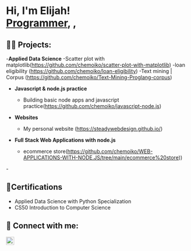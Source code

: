<h1>Hi, I'm Elijah! <br/><a href="https://github.com/joshmadakor1">Programmer</a>, <a href="https://www.linkedin.com/in/joshmadakor/"></a>, <a href="https://www.youtube.com/c/joshmadakor"></a></h1>

<h2>👨‍💻 Projects:</h2>

-<b>Applied Data Science</b>
  -Scatter plot with matplotlib(https://github.com/chemoiko/scatter-plot-with-matplotlib)
  -loan eligibility (https://github.com/chemoiko/loan-eligibility)
  -Text mining | Corpus (https://github.com/chemoiko/Text-Mining-Proglang-corpus)
  
- <b>Javascript & node.js practice </b>
  - Building basic node apps and javascript practice(https://github.com/chemoiko/javascript-node.js)
 
- <b>Websites</b>
  - My personal website (https://steadywebdesign.github.io/)
  
- <b>Full Stack Web Applications with node.js </b>
  - ecommerce store(https://github.com/chemoiko/WEB-APPLICATIONS-WITH-NODE.JS/tree/main/ecommerce%20store)) 


-<h2>📃Certifications</h2>
-   Applied Data Science with Python Specialization
-   CS50 Introduction to Computer Science

<h2> 🤳 Connect with me:</h2>



[<img align="left" alt="JoshMadakor | LinkedIn" width="22px" src="https://cdn.jsdelivr.net/npm/simple-icons@v3/icons/linkedin.svg" />][linkedin]



[linkedin]: (https://www.linkedin.com/in/elijah-murket/)


